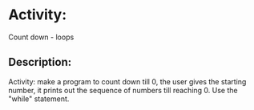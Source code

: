 # Activity: 
Count down - loops

## Description:
Activity: make a program to count down till 0, the user gives the starting number, it prints out the sequence of numbers till reaching 0. Use the "while" statement.
